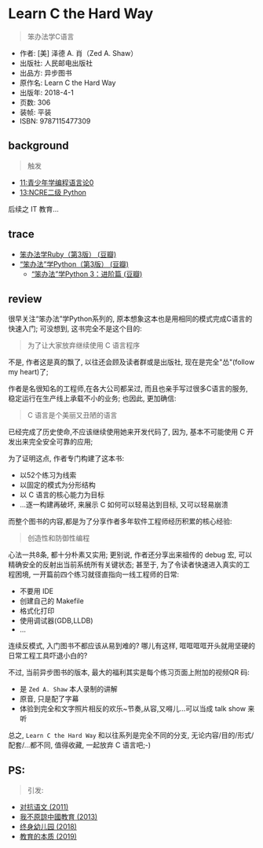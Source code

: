 # Learn C the Hard Way
> 笨办法学C语言

- 作者: [美] 泽德 A. 肖（Zed A. Shaw）
- 出版社: 人民邮电出版社
- 出品方: 异步图书
- 原作名: Learn C the Hard Way
- 出版年: 2018-4-1
- 页数: 306
- 装帧: 平装
- ISBN: 9787115477309

## background
> 触发

+ [11:青少年学编程语言论0](/bb/230302_programming_learn4young0.md)
+ [13:NCRE二级 Python](/bb/230316_ncre2python.md)

后续之 IT 教育...


## trace

- [笨办法学Ruby（第3版） (豆瓣)](javascript:;)
- [“笨办法”学Python（第3版） (豆瓣)](https://book.douban.com/subject/26264642/)
    - [“笨办法”学Python 3：进阶篇 (豆瓣)](https://book.douban.com/subject/35043941/)


## review

很早关注“笨办法”学Python系列的, 原本想象这本也是用相同的模式完成C语言的快速入门;
可没想到, 这书完全不是这个目的:

> 为了让大家放弃继续使用 C 语言程序

不是, 作者这是真的飘了, 以往还会顾及读者群或是出版社,
现在是完全"怂"(follow my heart)了;

作者是名很知名的工程师,在各大公司都呆过, 而且也亲手写过很多C语言的服务,
稳定运行在生产线上承载不小的业务;
也因此, 更加确信:

> C 语言是个美丽又丑陋的语言

已经完成了历史使命,不应该继续使用她来开发代码了,
因为, 基本不可能使用 C 开发出来完全安全可靠的应用;

为了证明这点, 作者专门构建了这本书:

- 以52个练习为线索
- 以固定的模式为分形结构
- 以 C 语言的核心能力为目标
- ...逐一构建再破坏, 来展示 C 如何可以轻易达到目标, 又可以轻易崩溃

而整个图书的内容,都是为了分享作者多年软件工程师经历积累的核心经验:

> 创造性和防御性编程

心法一共8条, 都十分朴素又实用;
更别说, 作者还分享出来祖传的 debug 宏, 可以精确安全的反射出当前系统所有关键状态;
甚至于, 为了令读者快速进入真实的工程困境, 一开篇前四个练习就径直指向一线工程师的日常:

- 不要用 IDE
- 创建自己的 Makefile
- 格式化打印
- 使用调试器(GDB,LLDB)
- ...


连续反模式, 入门图书不都应该从易到难的?
哪儿有这样, 哐哐哐哐开头就用坚硬的日常工程工具吓退小白的?

不过, 当前异步图书的版本, 最大的福利其实是每个练习页面上附加的视频QR 码:

- 是 `Zed A. Shaw` 本人录制的讲解
- 原音, 只是配了字幕
- 体验到完全和文字照片相反的欢乐~节奏,从容,又嘚儿...可以当成 talk show 来听

总之, `Learn C the Hard Way` 和以往系列是完全不同的分支,
无论内容/目的/形式/配套/...都不同, 值得收藏, 一起放弃 C 语言吧;-)



## PS:
> 引发:

- [对抗语文 (2011)](https://book.douban.com/subject/6794522/)
- [我不原諒中國教育 (2013)](https://book.douban.com/subject/25744064/)
- [终身幼儿园 (2018)](https://book.douban.com/subject/30285992/)
- [教育的本质 (2019)](https://book.douban.com/subject/34802586/)
